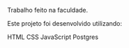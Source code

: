 Trabalho feito na faculdade.

Este projeto foi desenvolvido utilizando:

HTML
CSS
JavaScript
Postgres
